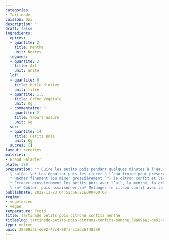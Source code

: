 ```yaml
---
categories:
- Tartinade
cuisson: Oui
description: ''
draft: false
ingredients:
  epices:
  - quantite: 2
    title: Menthe
    unit: bottes
  legumes:
  - quantite: 2
    title: Ail
    unit: unité
  lof:
  - quantite: 0
    title: huile d'olive
    unit: litre
  - quantite: 1.5
    title: Crème Végétale
    unit: Kg
  - commentaire: ''
    quantite: 2
    title: Yaourt nature
    unit: Kg
  sec:
  - quantite: 14
    title: Petits pois
    unit: Kg
  sucres: []
layout: recettes
materiel:
- Grand Saladier
plate: 380
preparation: "* Cuire les petits pois pendant quelques minutes à l’eau bouillante\
  \ salée. \n* Les égoutter puis les rincer à l’eau froide pour préserver leur couleur.\n\
  * Hacher finement (ou mixer grossièrement ^^) le citron confit et laver la menthe.\n\
  * Écraser grossièrement les petits pois avec l’ail, la menthe, la crème et le yaourt.\
  \ \n* Goûter, puis assaisonner.\n* Mélanger le citron confit avec la pâte."
publishDate: 2022-11-23 04:52:56.219000+00:00
regime:
- vegetarien
- vegan
temperature: Froid
title: Tartinade petits pois citrons confits menthe
titleslug: tartinade-petits-pois-citrons-confits-menthe_39a89aa1-de92-47c4-88fa-c1a628f48398
type: entree
uuid: 39a89aa1-de92-47c4-88fa-c1a628f48398
---
```

